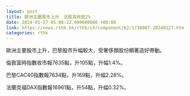 ```yaml
---
layout: post
title: 歐洲主要股市上升　法股高收逾2%
date: 2024-01-27 05:08:22.000000000 +08:00
link: https://news.rthk.hk/rthk/ch/component/k2/1738007-20240127.htm
categories: rthk
---
```


歐洲主要股市上升，巴黎股市升幅較大，受奢侈類股份顯著造好帶動。

倫敦富時指數收市報7635點，升105點，升幅1.4%。

巴黎CAC40指數報7634點，升169點，升幅2.28%。

法蘭克福DAX指數報16961點，升54點，升幅0.32%。
